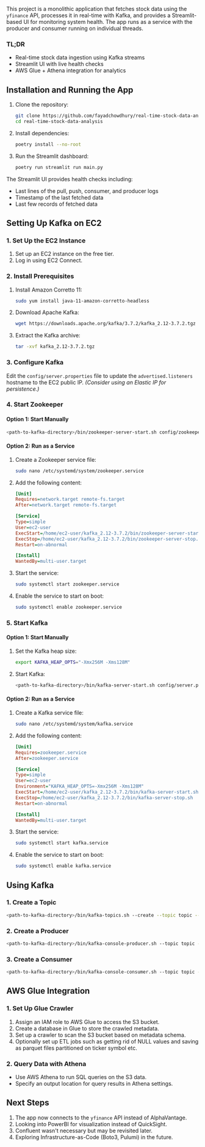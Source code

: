 This project is a monolithic application that fetches stock data using the `yfinance` API, processes it in real-time with Kafka, and provides a Streamlit-based UI for monitoring system health. The app runs as a service with the producer and consumer running on individual threads.

### TL;DR

- Real-time stock data ingestion using Kafka streams
- Streamlit UI with live health checks
- AWS Glue + Athena integration for analytics

## Installation and Running the App

1. Clone the repository:
   ```bash
   git clone https://github.com/fayadchowdhury/real-time-stock-data-analysis.git
   cd real-time-stock-data-analysis
   ```

2. Install dependencies:
   ```bash
   poetry install --no-root
   ```

3. Run the Streamlit dashboard:
   ```bash
   poetry run streamlit run main.py
   ```

The Streamlit UI provides health checks including:
- Last lines of the pull, push, consumer, and producer logs
- Timestamp of the last fetched data
- Last few records of fetched data

## Setting Up Kafka on EC2

### 1. Set Up the EC2 Instance
1. Set up an EC2 instance on the free tier.
2. Log in using EC2 Connect.

### 2. Install Prerequisites
1. Install Amazon Corretto 11:
   ```bash
   sudo yum install java-11-amazon-corretto-headless
   ```
2. Download Apache Kafka:
   ```bash
   wget https://downloads.apache.org/kafka/3.7.2/kafka_2.12-3.7.2.tgz
   ```
3. Extract the Kafka archive:
   ```bash
   tar -xvf kafka_2.12-3.7.2.tgz
   ```

### 3. Configure Kafka
Edit the `config/server.properties` file to update the `advertised.listeners` hostname to the EC2 public IP. *(Consider using an Elastic IP for persistence.)*

### 4. Start Zookeeper
#### Option 1: Start Manually
```bash
<path-to-kafka-directory>/bin/zookeeper-server-start.sh config/zookeeper.properties
```

#### Option 2: Run as a Service
1. Create a Zookeeper service file:
   ```bash
   sudo nano /etc/systemd/system/zookeeper.service
   ```
2. Add the following content:
   ```ini
   [Unit]
   Requires=network.target remote-fs.target
   After=network.target remote-fs.target

   [Service]
   Type=simple
   User=ec2-user
   ExecStart=/home/ec2-user/kafka_2.12-3.7.2/bin/zookeeper-server-start.sh /home/ec2-user/kafka_2.12-3.7.2/config/zookeeper.properties
   ExecStop=/home/ec2-user/kafka_2.12-3.7.2/bin/zookeeper-server-stop.sh
   Restart=on-abnormal

   [Install]
   WantedBy=multi-user.target
   ```
3. Start the service:
   ```bash
   sudo systemctl start zookeeper.service
   ```
4. Enable the service to start on boot:
   ```bash
   sudo systemctl enable zookeeper.service
   ```

### 5. Start Kafka
#### Option 1: Start Manually
1. Set the Kafka heap size:
   ```bash
   export KAFKA_HEAP_OPTS="-Xmx256M -Xms128M"
   ```
2. Start Kafka:
   ```bash
   <path-to-kafka-directory>/bin/kafka-server-start.sh config/server.properties
   ```

#### Option 2: Run as a Service
1. Create a Kafka service file:
   ```bash
   sudo nano /etc/systemd/system/kafka.service
   ```
2. Add the following content:
   ```ini
   [Unit]
   Requires=zookeeper.service
   After=zookeeper.service

   [Service]
   Type=simple
   User=ec2-user
   Environment="KAFKA_HEAP_OPTS=-Xmx256M -Xms128M"
   ExecStart=/home/ec2-user/kafka_2.12-3.7.2/bin/kafka-server-start.sh /home/ec2-user/kafka_2.12-3.7.2/config/server.properties
   ExecStop=/home/ec2-user/kafka_2.12-3.7.2/bin/kafka-server-stop.sh
   Restart=on-abnormal

   [Install]
   WantedBy=multi-user.target
   ```
3. Start the service:
   ```bash
   sudo systemctl start kafka.service
   ```
4. Enable the service to start on boot:
   ```bash
   sudo systemctl enable kafka.service
   ```



## Using Kafka

### 1. Create a Topic
```bash
<path-to-kafka-directory>/bin/kafka-topics.sh --create --topic topic --bootstrap-server ec2-public-ip:9092 --replication-factor 1 --partitions 1
```

### 2. Create a Producer
```bash
<path-to-kafka-directory>/bin/kafka-console-producer.sh --topic topic --bootstrap-server ec2-public-ip:9092
```

### 3. Create a Consumer
```bash
<path-to-kafka-directory>/bin/kafka-console-consumer.sh --topic topic --bootstrap-server ec2-public-ip:9092
```



## AWS Glue Integration

### 1. Set Up Glue Crawler
1. Assign an IAM role to AWS Glue to access the S3 bucket.
2. Create a database in Glue to store the crawled metadata.
3. Set up a crawler to scan the S3 bucket based on metadata schema.
4. Optionally set up ETL jobs such as getting rid of NULL values and saving as parquet files partitioned on ticker symbol etc.

### 2. Query Data with Athena
- Use AWS Athena to run SQL queries on the S3 data.
- Specify an output location for query results in Athena settings.



## Next Steps
1. The app now connects to the `yfinance` API instead of AlphaVantage.
2. Looking into PowerBI for visualization instead of QuickSight.
3. Confluent wasn't necessary but may be revisited later.
4. Exploring Infrastructure-as-Code (Boto3, Pulumi) in the future.
